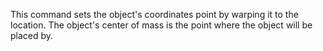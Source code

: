 This command sets the object's coordinates point by warping it to the location. The object's center of mass is the point where the object will be placed by.
